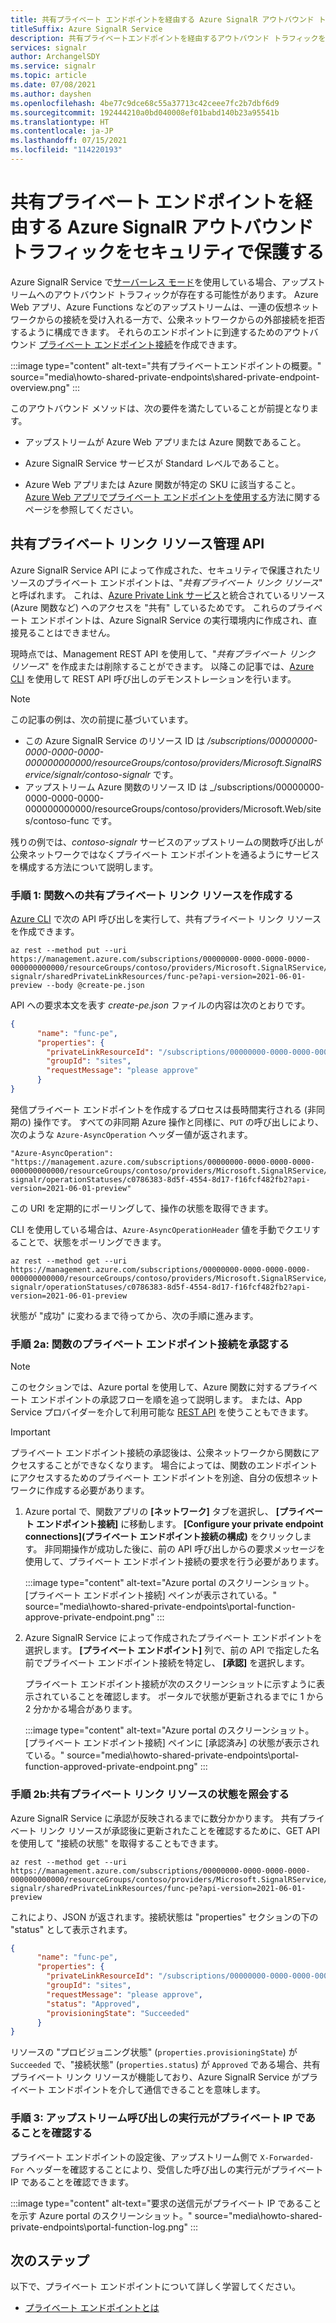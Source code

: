 ```yaml
---
title: 共有プライベート エンドポイントを経由する Azure SignalR アウトバウンド トラフィックをセキュリティで保護する
titleSuffix: Azure SignalR Service
description: 共有プライベートエンドポイントを経由するアウトバウンド トラフィックをセキュリティで保護し、トラフィックが公衆ネットワークに向かうのを防ぐ方法
services: signalr
author: ArchangelSDY
ms.service: signalr
ms.topic: article
ms.date: 07/08/2021
ms.author: dayshen
ms.openlocfilehash: 4be77c9dce68c55a37713c42ceee7fc2b7dbf6d9
ms.sourcegitcommit: 192444210a0bd040008ef01babd140b23a95541b
ms.translationtype: HT
ms.contentlocale: ja-JP
ms.lasthandoff: 07/15/2021
ms.locfileid: "114220193"
---
```

# <a name="secure-azure-signalr-outbound-traffic-through-shared-private-endpoints"></a>共有プライベート エンドポイントを経由する Azure SignalR アウトバウンド トラフィックをセキュリティで保護する

Azure SignalR Service で[サーバーレス モード](concept-service-mode.md#serverless-mode)を使用している場合、アップストリームへのアウトバウンド トラフィックが存在する可能性があります。 Azure Web アプリ、Azure Functions などのアップストリームは、一連の仮想ネットワークからの接続を受け入れる一方で、公衆ネットワークからの外部接続を拒否するように構成できます。 それらのエンドポイントに到達するためのアウトバウンド [プライベート エンドポイント接続](../private-link/private-endpoint-overview.md)を作成できます。

   :::image type="content" alt-text="共有プライベートエンドポイントの概要。" source="media\howto-shared-private-endpoints\shared-private-endpoint-overview.png" :::

このアウトバウンド メソッドは、次の要件を満たしていることが前提となります。

+ アップストリームが Azure Web アプリまたは Azure 関数であること。

+ Azure SignalR Service サービスが Standard レベルであること。

+ Azure Web アプリまたは Azure 関数が特定の SKU に該当すること。 [Azure Web アプリでプライベート エンドポイントを使用する](../app-service/networking/private-endpoint.md)方法に関するページを参照してください。

## <a name="shared-private-link-resources-management-apis"></a>共有プライベート リンク リソース管理 API

Azure SignalR Service API によって作成された、セキュリティで保護されたリソースのプライベート エンドポイントは、"*共有プライベート リンク リソース*" と呼ばれます。 これは、[Azure Private Link サービス](https://azure.microsoft.com/services/private-link/)と統合されているリソース (Azure 関数など) へのアクセスを "共有" しているためです。 これらのプライベート エンドポイントは、Azure SignalR Service の実行環境内に作成され、直接見ることはできません。

現時点では、Management REST API を使用して、"*共有プライベート リンク リソース*" を作成または削除することができます。 以降この記事では、[Azure CLI](/cli/azure/) を使用して REST API 呼び出しのデモンストレーションを行います。

> [!NOTE]
> この記事の例は、次の前提に基づいています。
> * この Azure SignalR Service のリソース ID は _/subscriptions/00000000-0000-0000-0000-000000000000/resourceGroups/contoso/providers/Microsoft.SignalRService/signalr/contoso-signalr_ です。
> * アップストリーム Azure 関数のリソース ID は _/subscriptions/00000000-0000-0000-0000-000000000000/resourceGroups/contoso/providers/Microsoft.Web/sites/contoso-func です。

残りの例では、_contoso-signalr_ サービスのアップストリームの関数呼び出しが公衆ネットワークではなくプライベート エンドポイントを通るようにサービスを構成する方法について説明します。

### <a name="step-1-create-a-shared-private-link-resource-to-the-function"></a>手順 1: 関数への共有プライベート リンク リソースを作成する

[Azure CLI](/cli/azure/) で次の API 呼び出しを実行して、共有プライベート リンク リソースを作成できます。

```dotnetcli
az rest --method put --uri https://management.azure.com/subscriptions/00000000-0000-0000-0000-000000000000/resourceGroups/contoso/providers/Microsoft.SignalRService/signalr/contoso-signalr/sharedPrivateLinkResources/func-pe?api-version=2021-06-01-preview --body @create-pe.json
```

API への要求本文を表す *create-pe.json* ファイルの内容は次のとおりです。

```json
{
      "name": "func-pe",
      "properties": {
        "privateLinkResourceId": "/subscriptions/00000000-0000-0000-0000-000000000000/resourceGroups/contoso/providers/Microsoft.Web/sites/contoso-func",
        "groupId": "sites",
        "requestMessage": "please approve"
      }
}
```

発信プライベート エンドポイントを作成するプロセスは長時間実行される (非同期の) 操作です。 すべての非同期 Azure 操作と同様に、`PUT` の呼び出しにより、次のような `Azure-AsyncOperation` ヘッダー値が返されます。

```plaintext
"Azure-AsyncOperation": "https://management.azure.com/subscriptions/00000000-0000-0000-0000-000000000000/resourceGroups/contoso/providers/Microsoft.SignalRService/signalr/contoso-signalr/operationStatuses/c0786383-8d5f-4554-8d17-f16fcf482fb2?api-version=2021-06-01-preview"
```

この URI を定期的にポーリングして、操作の状態を取得できます。

CLI を使用している場合は、`Azure-AsyncOperationHeader` 値を手動でクエリすることで、状態をポーリングできます。

```donetcli
az rest --method get --uri https://management.azure.com/subscriptions/00000000-0000-0000-0000-000000000000/resourceGroups/contoso/providers/Microsoft.SignalRService/signalr/contoso-signalr/operationStatuses/c0786383-8d5f-4554-8d17-f16fcf482fb2?api-version=2021-06-01-preview
```

状態が "成功" に変わるまで待ってから、次の手順に進みます。

### <a name="step-2a-approve-the-private-endpoint-connection-for-the-function"></a>手順 2a: 関数のプライベート エンドポイント接続を承認する

> [!NOTE]
> このセクションでは、Azure portal を使用して、Azure 関数に対するプライベート エンドポイントの承認フローを順を追って説明します。 または、App Service プロバイダーを介して利用可能な [REST API](/rest/api/appservice/web-apps/approve-or-reject-private-endpoint-connection) を使うこともできます。

> [!IMPORTANT]
> プライベート エンドポイント接続の承認後は、公衆ネットワークから関数にアクセスすることができなくなります。 場合によっては、関数のエンドポイントにアクセスするためのプライベート エンドポイントを別途、自分の仮想ネットワークに作成する必要があります。

1. Azure portal で、関数アプリの **[ネットワーク]** タブを選択し、 **[プライベート エンドポイント接続]** に移動します。 **[Configure your private endpoint connections]\(プライベート エンドポイント接続の構成\)** をクリックします。 非同期操作が成功した後に、前の API 呼び出しからの要求メッセージを使用して、プライベート エンドポイント接続の要求を行う必要があります。

   :::image type="content" alt-text="Azure portal のスクリーンショット。[プライベート エンドポイント接続] ペインが表示されている。" source="media\howto-shared-private-endpoints\portal-function-approve-private-endpoint.png" :::

1. Azure SignalR Service によって作成されたプライベート エンドポイントを選択します。 **[プライベート エンドポイント]** 列で、前の API で指定した名前でプライベート エンドポイント接続を特定し、 **[承認]** を選択します。

   プライベート エンドポイント接続が次のスクリーンショットに示すように表示されていることを確認します。 ポータルで状態が更新されるまでに 1 から 2 分かかる場合があります。

   :::image type="content" alt-text="Azure portal のスクリーンショット。[プライベート エンドポイント接続] ペインに [承認済み] の状態が表示されている。" source="media\howto-shared-private-endpoints\portal-function-approved-private-endpoint.png" :::

### <a name="step-2b-query-the-status-of-the-shared-private-link-resource"></a>手順 2b:共有プライベート リンク リソースの状態を照会する

Azure SignalR Service に承認が反映されるまでに数分かかります。 共有プライベート リンク リソースが承認後に更新されたことを確認するために、GET API を使用して "接続の状態" を取得することもできます。

```dotnetcli
az rest --method get --uri https://management.azure.com/subscriptions/00000000-0000-0000-0000-000000000000/resourceGroups/contoso/providers/Microsoft.SignalRService/signalr/contoso-signalr/sharedPrivateLinkResources/func-pe?api-version=2021-06-01-preview
```

これにより、JSON が返されます。接続状態は "properties" セクションの下の "status" として表示されます。

```json
{
      "name": "func-pe",
      "properties": {
        "privateLinkResourceId": "/subscriptions/00000000-0000-0000-0000-000000000000/resourceGroups/contoso/providers/Microsoft.Web/sites/contoso-func",
        "groupId": "sites",
        "requestMessage": "please approve",
        "status": "Approved",
        "provisioningState": "Succeeded"
      }
}

```

リソースの "プロビジョニング状態" (`properties.provisioningState`) が `Succeeded` で、"接続状態" (`properties.status`) が `Approved` である場合、共有プライベート リンク リソースが機能しており、Azure SignalR Service がプライベート エンドポイントを介して通信できることを意味します。

### <a name="step-3-verify-upstream-calls-are-from-a-private-ip"></a>手順 3: アップストリーム呼び出しの実行元がプライベート IP であることを確認する

プライベート エンドポイントの設定後、アップストリーム側で `X-Forwarded-For` ヘッダーを確認することにより、受信した呼び出しの実行元がプライベート IP であることを確認できます。

:::image type="content" alt-text="要求の送信元がプライベート IP であることを示す Azure portal のスクリーンショット。" source="media\howto-shared-private-endpoints\portal-function-log.png" :::

## <a name="next-steps"></a>次のステップ

以下で、プライベート エンドポイントについて詳しく学習してください。

+ [プライベート エンドポイントとは](../private-link/private-endpoint-overview.md)